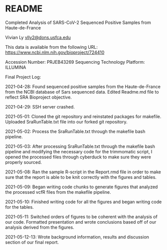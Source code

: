 # README

Completed Analysis of SARS-CoV-2 Sequenced Positive Samples from Haute-de-France 

Vivian Ly 
vlly2@dons.usfca.edu 

This data is available from the following URL:
https://www.ncbi.nlm.nih.gov/bioproject/724410

Accession Number: PRJEB43269
Sequencing Technology Platform: ILLUMINA 

Final Project Log: 

2021-04-28: Found sequenced positive samples from the Haute-de-France from the NCBI database of Sars sequenced data. Edited Readme.md file to reflect SRA Bioproject objective.

2021-04-29: SSH server crashed. 

2021-05-01: Cloned the git repository and reinstated packages for makefile. Uploaded SraRunTable.txt file into our forked git repository.

2021-05-02: Process the SraRunTable.txt through the makefile bash pipeline. 

2021-05-03: After processing SraRunTable.txt through the makefile bash pipeline and modifying the necessary code for the trimmomatic script, I opened the processed files through cyberduck to make sure they were properly sourced. 

2021-05-08: Ran the sample R-script in the Report.rmd file in order to make sure that the report is able to be knit correctly with the figures and tables. 

2021-05-09: Began writing code chunks to generate figures that analyzed the processed vcfR files from the makefile pipeline.

2021-05-10: Finished writing code for all the figures and began writing code for the tables. 

2021-05-11: Switched orders of figures to be coherent with the analysis of our code. Formatted presentation and wrote conclusions based off of our analysis derived from the figures.

2021-05-12-13: Wrote background information, results and discussion section of our final report. 
